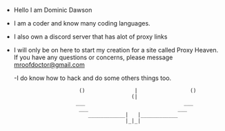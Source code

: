 - Hello I am Dominic Dawson
- I am a coder and know many coding languages.
- I also own a discord server that has alot of proxy links
- I will only be on here to start my creation for a site called Proxy Heaven.
  If you have any questions or concerns, please message mroofdoctor@gmail.com
  
  -I do know how to hack and do some others things too.

                           ()                |                 ()
                                            (| 
                          ___                                ___
                           ___                             ___
                              ____________|   |____________
                                          |_|_| 

